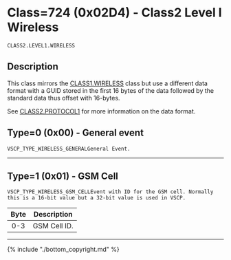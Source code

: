 # Class=724 (0x02D4) - Class2 Level I Wireless

    CLASS2.LEVEL1.WIRELESS

## Description

This class mirrors the [CLASS1.WIRELESS](./class1.wireless.md) class but use a different data format with a GUID stored in the first 16 bytes of the data followed by the standard data thus offset with 16-bytes.

See [CLASS2.PROTOCOL1](./class2.protocol1.md) for more information on the data format.
## <a name="type0"></a>Type=0 (0x00) - General event
    VSCP_TYPE_WIRELESS_GENERALGeneral Event.
----

## <a name="type1"></a>Type=1 (0x01) - GSM Cell
    VSCP_TYPE_WIRELESS_GSM_CELLEvent with ID for the GSM cell. Normally this is a 16-bit value but a 32-bit value is used in VSCP. 

 | Byte | Description  | 
 | :----: | -----------  | 
 | 0-3  | GSM Cell ID. | 
----

{% include "./bottom_copyright.md" %}